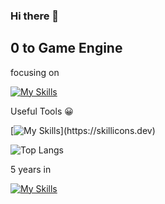 ### Hi there 👋

## 0 to Game Engine

focusing on

[![My Skills](https://skillicons.dev/icons?i=cpp,cmake,unreal,unity)](https://skillicons.dev)

Useful Tools 😀

[![My Skills](https://skillicons.dev/icons?i=godot,vim,visualstudio,)](https://skillicons.dev)

![Top Langs](https://github-readme-stats.vercel.app/api/top-langs/?username=GusT177&hide_progress=true)


5 years in

[![My Skills](https://skillicons.dev/icons?i=discord)](https://skillicons.dev)
